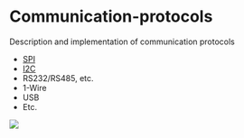 # Communication-protocols
Description and implementation of communication protocols

- [SPI](https://github.com/embeddingforth/Communication-protocols/tree/main/SPI)
- [I2C](https://github.com/embeddingforth/Communication-protocols/tree/main/I2C)
- RS232/RS485, etc.
- 1-Wire
- USB
- Etc.

![](https://circuitdigest.com/sites/default/files/projectimage_tut/Serial-Communication-Protocol.png)
